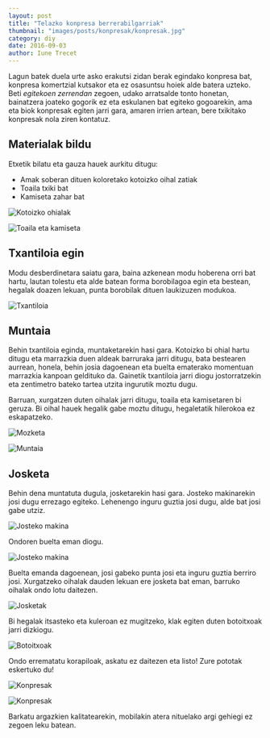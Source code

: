 ```yaml
---
layout: post
title: "Telazko konpresa berrerabilgarriak"
thumbnail: "images/posts/konpresak/konpresak.jpg"
category: diy
date: 2016-09-03
author: Iune Trecet
---
```

Lagun batek duela urte asko erakutsi zidan berak egindako konpresa bat, konpresa komertzial kutsakor eta ez osasuntsu
hoiek alde batera uzteko. Beti _egitekoen zerrendan_ zegoen, udako arratsalde
tonto honetan, bainatzera joateko gogorik ez eta eskulanen bat egiteko gogoarekin, ama eta biok konpresak egiten
jarri gara, amaren irrien artean, bere txikitako konpresak nola ziren kontatuz.

Materialak bildu
----------------

Etxetik bilatu eta gauza hauek aurkitu ditugu:

- Amak soberan dituen koloretako kotoizko oihal zatiak
- Toaila txiki bat
- Kamiseta zahar bat

![Kotoizko ohialak](/images/posts/konpresak/materialak.jpg)

![Toaila eta kamiseta](/images/posts/konpresak/materialak1.jpg)


Txantiloia egin
---------------

Modu desberdinetara saiatu gara, baina azkenean modu hoberena orri bat hartu, lautan tolestu eta alde batean forma
borobilagoa egin eta bestean, hegalak doazen lekuan, punta borobilak dituen laukizuzen modukoa.

![Txantiloia](/images/posts/konpresak/txantiloia.jpg)


Muntaia
-------

Behin txantiloia eginda, muntaketarekin hasi gara. Kotoizko bi ohial hartu ditugu eta marrazkia duen aldeak
barruraka jarri ditugu, bata bestearen aurrean, honela, behin josia dagoenean eta buelta ematerako momentuan marrazkia
kanpoan geldituko da. Gainetik txantiloia jarri diogu jostorratzekin eta zentimetro bateko tartea utzita ingurutik moztu dugu.

Barruan, xurgatzen duten oihalak jarri ditugu, toaila eta kamisetaren bi geruza. Bi oihal hauek hegalik gabe moztu
ditugu, hegaletatik hilerokoa ez eskapatzeko.

![Mozketa](/images/posts/konpresak/montajea.jpg)

![Muntaia](/images/posts/konpresak/montajea1.jpg)


Josketa
-------

Behin dena muntatuta dugula, josketarekin hasi gara. Josteko makinarekin josi dugu errezago egiteko. Lehenengo inguru
guztia josi dugu, alde bat josi gabe utziz.

![Josteko makina](/images/posts/konpresak/josi.jpg)

Ondoren buelta eman diogu.

![Josteko makina](/images/posts/konpresak/josi2.jpg)

Buelta emanda dagoenean, josi gabeko punta josi eta inguru guztia berriro josi. Xurgatzeko oihalak dauden lekuan ere
josketa bat eman, barruko oihalak ondo lotu daitezen.

![Josketak](/images/posts/konpresak/josi4.jpg)

Bi hegalak itsasteko eta kuleroan ez mugitzeko, klak egiten duten botoitxoak jarri dizkiogu.

![Botoitxoak](/images/posts/konpresak/josi5.jpg)

Ondo errematatu korapiloak, askatu ez daitezen eta listo! Zure pototak eskertuko du!

![Konpresak](/images/posts/konpresak/bukatua.jpg)

![Konpresak](/images/posts/konpresak/bukatua1.jpg)

<p class="note">Barkatu argazkien kalitatearekin, mobilakin atera nituelako argi gehiegi ez zegoen leku batean.</p>

